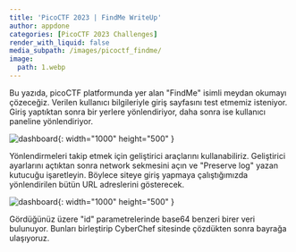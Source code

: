 ```yaml
---
title: 'PicoCTF 2023 | FindMe WriteUp'
author: appdone
categories: [PicoCTF 2023 Challenges]
render_with_liquid: false
media_subpath: /images/picoctf_findme/
image:
  path: 1.webp
---
```


Bu yazıda, picoCTF platformunda yer alan "FindMe" isimli meydan okumayı çözeceğiz. Verilen kullanıcı bilgileriyle giriş sayfasını test etmemiz isteniyor. Giriş yaptıktan sonra bir yerlere yönlendiriyor, daha sonra ise kullanıcı paneline yönlendiriyor.

![dashboard](2.webp){: width="1000" height="500" }

Yönlendirmeleri takip etmek için geliştirici araçlarını kullanabiliriz. Geliştirici ayarlarını açtıktan sonra network sekmesini açın ve "Preserve log" yazan kutucuğu işaretleyin. Böylece siteye giriş yapmaya çalıştığımızda yönlendirilen bütün URL adreslerini gösterecek.

![dashboard](3.webp){: width="1000" height="500" }

Gördüğünüz üzere "id" parametrelerinde base64 benzeri birer veri bulunuyor. Bunları birleştirip CyberChef sitesinde çözdükten sonra bayrağa ulaşıyoruz.
